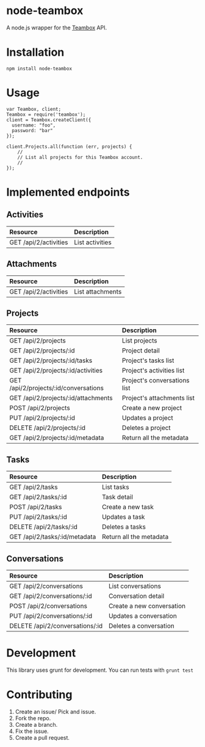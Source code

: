 # node-teambox

A node.js wrapper for the [Teambox](http://www.teambox.com) API.

# Installation

`npm install node-teambox`

# Usage

```
var Teambox, client;
Teambox = require('teambox');
client = Teambox.createClient({
  username: "foo",
  password: "bar"
});

client.Projects.all(function (err, projects) {
    //
    // List all projects for this Teambox account.
    //
});
```
# Implemented endpoints

## Activities

| Resource | Description |
|:---------|:------------|
|GET /api/2/activities |List activities|

## Attachments

| Resource | Description |
|:---------|:------------|
|GET /api/2/activities |List attachments|

## Projects

| Resource | Description |
|:---------|:------------|
|GET /api/2/projects |List projects|
|GET /api/2/projects/:id |Project detail|
|GET /api/2/projects/:id/tasks |Project's tasks list|
|GET /api/2/projects/:id/activities |Project's activities list|
|GET /api/2/projects/:id/conversations |Project's conversations list|
|GET /api/2/projects/:id/attachments |Project's attachments list|
|POST /api/2/projects |Create a new project|
|PUT /api/2/projects/:id |Updates a project|
|DELETE /api/2/projects/:id |Deletes a project|
|GET /api/2/projects/:id/metadata |Return all the metadata|

## Tasks

| Resource | Description |
|:---------|:------------|
|GET /api/2/tasks |List tasks|
|GET /api/2/tasks/:id |Task detail|
|POST /api/2/tasks |Create a new task|
|PUT /api/2/tasks/:id |Updates a task|
|DELETE /api/2/tasks/:id |Deletes a tasks|
|GET /api/2/tasks/:id/metadata |Return all the metadata|

## Conversations

| Resource | Description |
|:---------|:------------|
|GET /api/2/conversations |List conversations|
|GET /api/2/conversations/:id |Conversation detail|
|POST /api/2/conversations |Create a new conversation|
|PUT /api/2/conversations/:id |Updates a conversation|
|DELETE /api/2/conversations/:id |Deletes a conversation|

# Development

This library uses grunt for development. You can run tests with `grunt test`

# Contributing

1. Create an issue/ Pick and issue.
2. Fork the repo.
3. Create a branch.
4. Fix the issue.
5. Create a pull request.

